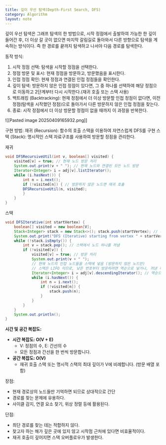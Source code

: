 ```yaml
---
title: 깊이 우선 탐색(Depth-First Search, DFS)
category: Algorithm
layout: note
---
```



깊이 우선 탐색은 그래프 탐색의 한 방법으로, 시작 정점에서 출발하여 가능한 한 깊이 들어간 후, 더 이상 갈 곳이 없으면 마지막 갈림길로 돌아와서 다른 방향으로 탐색을 계속하는 방식이다. 즉 한 경로를 끝까지 탐색하고 나서야 다음 경로를 탐색한다. 

동작 방식:
1. 시작 정점 선택: 탐색을 시작할 정점을 선택한다. 
2. 정점 방문 및 표시: 현재 정점을 방문하고, 방문했음을 표시한다. 
3. 인접 정점 확인: 현재 정점과 연결된 인접 정점들을 확인한다.
4. 깊이 탐색: 방문하지 않은 인접 정점이 있다면, 그 중 하나를 선택하여 해당 정점으로 이동하고 2단계부터 다시 시작한다.(재귀 호출 또는 스택 사용)
5. 백트래킹 (Backtracking): 현재 정점에서 더 이상 방문할 인접 정점이 없다면, 이전 정점(탐색을 시작했던 정점)으로 돌아가서 다른 방문하지 않은 인접 정점을 찾는다. 
6. 종료: 시작 정점에서 더 이상 방문할 정점이 없을 때까지 이 과정을 반복한다. 

![[Pasted image 20250409165932.png]]

구현 방법:
	재귀 (Recursion): 함수의 호출 스택을 이용하여 자연스럽게 DFS를 구현
	스택 (Stack): 명시적인 스택 자료구조를 사용하여 방문할 정점을 관리한다. 

재귀
```java
void DFSRecursiveUtil(int v, boolean[] visited) { 
	visited[v] = true; // 현재 노드 방문 처리 
	System.out.print(v + " "); // 현재 노드와 연결된 모든 노드 방문 
	Iterator<Integer> i = adj[v].listIterator(); 
	while (i.hasNext()) { 
		int n = i.next(); 
		if (!visited[n]) { // 방문하지 않은 노드면 재귀 호출 
		DFSRecursiveUtil(n, visited); 
		} 
	} 
}
```

스택
```java
void DFSIterative(int startVertex) { 
	boolean[] visited = new boolean[V]; 
	Stack<Integer> stack = new Stack<>(); stack.push(startVertex); // 시작 노드를 스택에 넣음 
	System.out.print("DFS (Iterative) starting from vertex " + startVertex + ": "); 
	while (!stack.isEmpty()) { 
		int v = stack.pop(); // 스택에서 노드 하나를 꺼냄 
		if (!visited[v]) { 
			visited[v] = true; // 방문 처리 
			System.out.print(v + " "); 
			// 현재 노드의 인접 노드들을 스택에 넣음 (방문하지 않은 노드만) 
			// 스택은 LIFO 이므로, 낮은 번호부터 방문하려면 역순으로 넣거나, 꺼낸 후 방문 처리 
			Iterator<Integer> i = adj[v].descendingIterator(); // 역순으로 넣어야 낮은 번호부터 탐색 가능 
			while (i.hasNext()) { 
				int n = i.next(); 
				if (!visited[n]) { 
					stack.push(n); 
				} 
			} 
		} 
	} 
	System.out.println(); 
}
```

**시간 및 공간 복잡도:**
- **시간 복잡도: O(V + E)**
    - V: 정점의 수, E: 간선의 수
    - 모든 정점과 간선을 한 번씩 방문합니다.
- **공간 복잡도: O(V)**
    - 재귀 호출 스택 또는 명시적 스택의 최대 깊이가 V에 비례합니다. (방문 배열 포함)

장점: 
- 현재 경로상의 노드들만 기억하면 되므로 상대적으로 간단
- 경로를 찾는 문제에 유용하다.
- 사이클 감지, 연결 요소 찾기, 위상 정렬 등에 활용된다. 

단점:
- 최단 경로를 찾는 데는 적합하지 않다.
- 찾고자 하는 해가 깊은 곳에 있지 않고 시작점 근처에 있다면 비효율적이다.
- 재귀 호출이 깊어지면 스택 오버플로우가 발생한다. 
